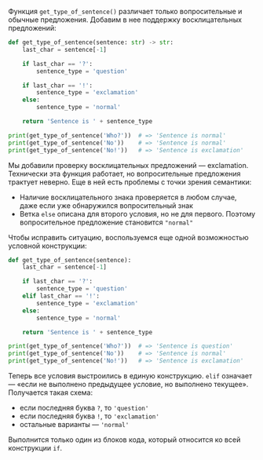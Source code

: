 Функция `get_type_of_sentence()` различает только вопросительные и обычные предложения. Добавим в нее поддержку восклицательных предложений:

```python
def get_type_of_sentence(sentence: str) -> str:
    last_char = sentence[-1]

    if last_char == '?':
        sentence_type = 'question'

    if last_char == '!':
        sentence_type = 'exclamation'
    else:
        sentence_type = 'normal'

    return 'Sentence is ' + sentence_type

print(get_type_of_sentence('Who?'))  # => 'Sentence is normal'
print(get_type_of_sentence('No'))    # => 'Sentence is normal'
print(get_type_of_sentence('No!'))   # => 'Sentence is exclamation'
```

Мы добавили проверку восклицательных предложений — exclamation. Технически эта функция работает, но вопросительные предложения трактует неверно. Еще в ней есть проблемы с точки зрения семантики:

* Наличие восклицательного знака проверяется в любом случае, даже если уже обнаружился вопросительный знак
* Ветка `else` описана для второго условия, но не для первого. Поэтому вопросительное предложение становится `"normal"`

Чтобы исправить ситуацию, воспользуемся еще одной возможностью условной конструкции:

```python
def get_type_of_sentence(sentence):
    last_char = sentence[-1]

    if last_char == '?':
        sentence_type = 'question'
    elif last_char == '!':
        sentence_type = 'exclamation'
    else:
        sentence_type = 'normal'

    return 'Sentence is ' + sentence_type

print(get_type_of_sentence('Who?'))  # => 'Sentence is question'
print(get_type_of_sentence('No'))    # => 'Sentence is normal'
print(get_type_of_sentence('No!'))   # => 'Sentence is exclamation'
```

Теперь все условия выстроились в единую конструкцию. `elif` означает — «если не выполнено предыдущее условие, но выполнено текущее». Получается такая схема:

* если последняя буква `?`, то `'question'`
* если последняя буква `!`, то `'exclamation'`
* остальные варианты — `'normal'`

Выполнится только один из блоков кода, который относится ко всей конструкции `if`.
